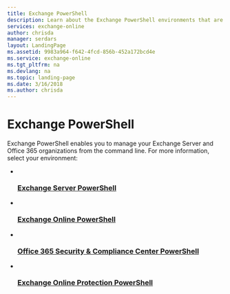 ```yaml
---
title: Exchange PowerShell 
description: Learn about the Exchange PowerShell environments that are available in on-premises Exchange and Office 365.
services: exchange-online
author: chrisda
manager: serdars
layout: LandingPage
ms.assetid: 9983a964-f642-4fcd-856b-452a172bcd4e
ms.service: exchange-online
ms.tgt_pltfrm: na
ms.devlang: na
ms.topic: landing-page
ms.date: 3/16/2018
ms.author: chrisda
---
```

# Exchange PowerShell

Exchange PowerShell enables you to manage your Exchange Server and Office 365 organizations from the command line. For more information, select your environment:

<ul class="panelContent cardsFTitle">
    <li>
        <a href="/powershell/exchange/exchange-server/exchange-management-shell">
        <div class="cardSize">
            <div class="cardPadding">
                <div class="card">
                    <div class="cardImageOuter">
                        <div class="cardImage">
                            <img src="https://docs.microsoft.com/media/logos/logo_exchange.svg" alt="" />
                        </div>
                    </div>
                    <div class="cardText">
                        <h3>Exchange Server PowerShell</h3>
                    </div>
                </div>
            </div>
        </div>
        </a>
    </li>
    <li>
        <a href="/powershell/exchange/exchange-online/exchange-online-powershell">
        <div class="cardSize">
            <div class="cardPadding">
                <div class="card">
                    <div class="cardImageOuter">
                        <div class="cardImage">
                            <img src="https://docs.microsoft.com/media/logos/logo_exchange.svg" alt="" />
                        </div>
                    </div>
                    <div class="cardText">
                        <h3>Exchange Online PowerShell</h3>
                    </div>
                </div>
            </div>
        </div>
        </a>
    </li>
    <li>
        <a href="/powershell/exchange/office-365-scc/office-365-scc-powershell">
        <div class="cardSize">
            <div class="cardPadding">
                <div class="card">
                    <div class="cardImageOuter">
                        <div class="cardImage">
                            <img src="https://docs.microsoft.com/office/media/icons/security.svg" alt="" />
                        </div>
                    </div>
                    <div class="cardText">
                        <h3>Office 365 Security &amp; Compliance Center PowerShell</h3>
                    </div>
                </div>
            </div>
        </div>
        </a>
    </li>
    <li>
        <a href="/powershell/exchange/exchange-eop/exchange-online-protection-powershell">
        <div class="cardSize">
            <div class="cardPadding">
                <div class="card">
                    <div class="cardImageOuter">
                        <div class="cardImage">
                            <img src="https://docs.microsoft.com/office/media/icons/security-blue.svg" alt="" />
                        </div>
                    </div>
                    <div class="cardText">
                        <h3>Exchange Online Protection PowerShell</h3>
                    </div>
                </div>
            </div>
        </div>
        </a>
    </li>
</ul>
